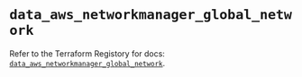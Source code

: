 # `data_aws_networkmanager_global_network`

Refer to the Terraform Registory for docs: [`data_aws_networkmanager_global_network`](https://www.terraform.io/docs/providers/aws/d/networkmanager_global_network).
